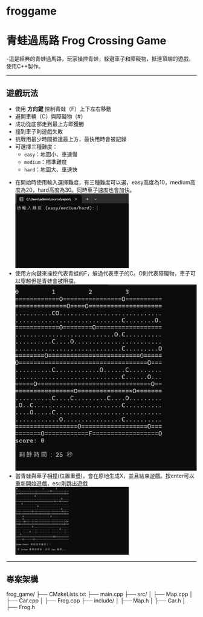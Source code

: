 # froggame
# 青蛙過馬路 Frog Crossing Game

-這是經典的青蛙過馬路，玩家操控青蛙，躲避車子和障礙物，抵達頂端的遊戲，使用C++製作。

---

## 遊戲玩法

- 使用 **方向鍵** 控制青蛙（F）上下左右移動
- 避開車輛（C）與障礙物（#）
- 成功從底部走到最上方即獲勝
- 撞到車子則遊戲失敗
- 挑戰用最少時間抵達最上方，最快用時會被記錄
- 可選擇三種難度：
  - `easy`：地圖小、車速慢
  - `medium`：標準難度
  - `hard`：地圖大、車速快
    
* 在開始時使用輸入選擇難度，有三種難度可以選，easy高度為10，medium高度為20，hard高度為30。同時車子速度也會加快。
<img src="https://github.com/JamieYang-lab/froggame/blob/main/%E8%9E%A2%E5%B9%95%E6%93%B7%E5%8F%96%E7%95%AB%E9%9D%A2%202025-05-28%20185413.png" width="300"/><br>
* 使用方向鍵來操控代表青蛙的F，躲過代表車子的C。O則代表障礙物，車子可以穿越但是青蛙會被阻擋。<br>
<img src="https://github.com/JamieYang-lab/froggame/blob/main/%E8%9E%A2%E5%B9%95%E6%93%B7%E5%8F%96%E7%95%AB%E9%9D%A2%202025-05-28%20185849.png"/><br>
* 當青蛙與車子相撞(位置重疊)，會在原地生成X，並且結束遊戲。按enter可以重新開始遊戲，esc則跳出遊戲<br>
<img src="https://github.com/JamieYang-lab/froggame/blob/main/%E8%9E%A2%E5%B9%95%E6%93%B7%E5%8F%96%E7%95%AB%E9%9D%A2%202025-05-28%20190225.png" width="300"/><br>
---

##  專案架構
frog_game/
├── CMakeLists.txt
├── main.cpp
├── src/
│ ├── Map.cpp
│ ├── Car.cpp
│ ├── Frog.cpp
├── include/
│ ├── Map.h
│ ├── Car.h
│ ├── Frog.h


